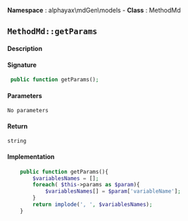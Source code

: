 **Namespace**  : alphayax\mdGen\models  - **Class** : MethodMd

## `MethodMd::getParams`

#### Description

> 


#### Signature

```php
 public function getParams();
```

#### Parameters

    No parameters

#### Return

    string 

#### Implementation

```php
    public function getParams(){
        $variablesNames = [];
        foreach( $this->params as $param){
            $variablesNames[] = $param['variableName'];
        }
        return implode(', ', $variablesNames);
    }

```
